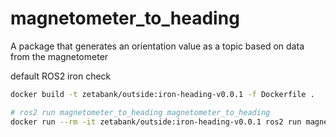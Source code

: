 # magnetometer_to_heading

A package that generates an orientation value as a topic based on data from the magnetometer


default ROS2 iron check

```bash
docker build -t zetabank/outside:iron-heading-v0.0.1 -f Dockerfile .
```


```bash
# ros2 run magnetometer_to_heading magnetometer_to_heading
docker run --rm -it zetabank/outside:iron-heading-v0.0.1 ros2 run magnetometer_to_heading magnetometer_to_heading
```